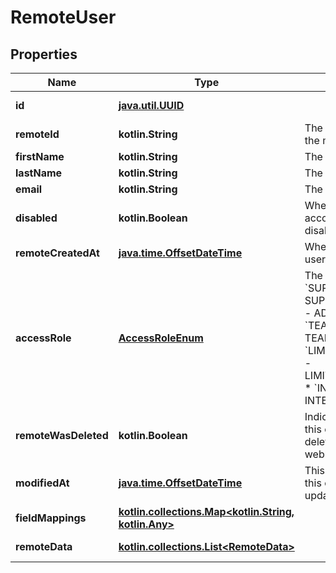 
# RemoteUser

## Properties
Name | Type | Description | Notes
------------ | ------------- | ------------- | -------------
**id** | [**java.util.UUID**](java.util.UUID.md) |  |  [optional] [readonly]
**remoteId** | **kotlin.String** | The third-party API ID of the matching object. |  [optional]
**firstName** | **kotlin.String** | The user&#39;s first name. |  [optional]
**lastName** | **kotlin.String** | The user&#39;s last name. |  [optional]
**email** | **kotlin.String** | The user&#39;s email. |  [optional]
**disabled** | **kotlin.Boolean** | Whether the user&#39;s account had been disabled. |  [optional]
**remoteCreatedAt** | [**java.time.OffsetDateTime**](java.time.OffsetDateTime.md) | When the third party&#39;s user was created. |  [optional]
**accessRole** | [**AccessRoleEnum**](AccessRoleEnum.md) | The user&#39;s role.  * &#x60;SUPER_ADMIN&#x60; - SUPER_ADMIN * &#x60;ADMIN&#x60; - ADMIN * &#x60;TEAM_MEMBER&#x60; - TEAM_MEMBER * &#x60;LIMITED_TEAM_MEMBER&#x60; - LIMITED_TEAM_MEMBER * &#x60;INTERVIEWER&#x60; - INTERVIEWER |  [optional]
**remoteWasDeleted** | **kotlin.Boolean** | Indicates whether or not this object has been deleted by third party webhooks. |  [optional] [readonly]
**modifiedAt** | [**java.time.OffsetDateTime**](java.time.OffsetDateTime.md) | This is the datetime that this object was last updated by Merge |  [optional] [readonly]
**fieldMappings** | [**kotlin.collections.Map&lt;kotlin.String, kotlin.Any&gt;**](kotlin.Any.md) |  |  [optional] [readonly]
**remoteData** | [**kotlin.collections.List&lt;RemoteData&gt;**](RemoteData.md) |  |  [optional] [readonly]



